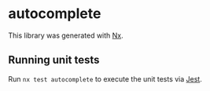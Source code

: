 # autocomplete

This library was generated with [Nx](https://nx.dev).

## Running unit tests

Run `nx test autocomplete` to execute the unit tests via [Jest](https://jestjs.io).
